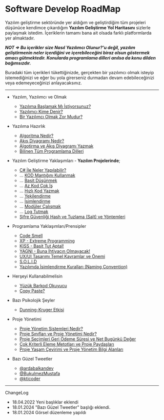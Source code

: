 # Software Develop RoadMap
Yazılım geliştirme sektöründe yer aldığım ve geliştirdiğim tüm projeleri düşünüce kendimce çıkardığım **Yazılım Geliştirme Yol Haritasını** sizlerle paylaşmak istedim. İçeriklerin tamamı bana ait olsada farklı platformlarda yer almaktadır. 

***NOT => Bu içerikler size Nasıl Yazılımcı Olunur?'u değil, yazılım geliştirmenin neler içerdiğini ve içerebileceğini biraz olsun göstermek amacı gütmektedir. Konularda programlama dilleri anılsa da konu dilden bağımsızdır.***

Buradaki tüm içerikleri tükettiğinizde, gerçekten bir yazılımcı olmak isteyip istemediğinizi ve eğer bu yola girerseniz durmadan devam edebileceğinizi veya edemeyeceğinizi anlayacaksınız. 

---

+ Yazılım, Yazılımcı ve Olmak
  + [Yazılıma Başlamak Mı İstiyorsunuz?](https://mustafabukulmez.com/2018/01/20/yazilima-baslamak-mi-istiyorsunuz-gormeniz-lazim/ "Yazılıma Başlamak Mı İstiyorsunuz?")
  + [Yazılımcı Kime Denir?](https://mustafabukulmez.com/2022/01/31/yazilimci-kime-denir-c-ve-net-framework-kisaca-nedir/ "Yazılımcı Kime Denir?")
  + [Bir Yazılımcı Olmak Zor Mudur?](https://mustafabklmez.medium.com/bir-yaz%C4%B1l%C4%B1mc%C4%B1-olmak-zor-mudur-9b2835edb093 "Bir Yazılımcı Olmak Zor Mudur?")


+ Yazılıma Hazırlık
  + [Algoritma Nedir?](https://mustafabukulmez.com/2020/06/20/algoritma-nedir-algoritma-tasarimi-nasil-yapilir/ "Algoritma Nedir?")
  + [Akış Diyagramı Nedir?](https://mustafabukulmez.com/2020/06/20/akis-diyagrami-nedir-akis-diyagrami-sekilleri/ "Akış Diyagramı Nedir?")
  + [Algotirma ve Akış Diyagramı Yazmak](https://mustafabukulmez.com/2020/01/24/algoritma-nedir-algoritma-nasil-yazilir/ "Algotirma ve Akış Diyagramı Yazmak")
  + [Bilinen Tüm Programlama Dilleri](https://mustafabukulmez.com/2022/03/24/bilinen-tum-programlama-dilleri-kategorisel/)


+ Yazılım Geliştirme Yaklaşımları - **Yazılım Projelerinde**;
  +  [C# İle Neler Yapılabilir?](https://mustafabukulmez.com/2020/09/14/c-sharp-ile-neler-yapilabilir/ "C# İle Neler Yapılabilir?")
  +  ... [KOD Mantığını Kullanmak](https://dinamiknetwork.com/bir-yazilim-projesine-baslamak-tavsiyeler-1/ "KOD Mantığını Kullanmak")
  +  ... [Basit Düşünmek](https://dinamiknetwork.com/bir-yazilim-projesine-baslamak-tavsiyeler-2/ "Basit Düşünmek")
  +  ... [Az Kod Çok İş](https://dinamiknetwork.com/bir-yazilim-projesine-baslamak-tavsiyeler-3/ "Az Kod Çok İş")
  +  ... [Hızlı Kod Yazmak](https://dinamiknetwork.com/bir-yazilim-projesine-baslamak-tavsiyeler-4/ "Hızlı Kod Yazmak")
  +  ... [Yekilendirme](https://dinamiknetwork.com/bir-yazilim-projesine-baslamak-tavsiyeler-5/ "Yekilendirme")
  +  ... [İsimlendirme](https://mustafabukulmez.com/2018/03/18/c-sharp-nesne-isimlendirme-mantigi/ "İsimlendirme")
  +  ... [Modüler Çalışmak](https://mustafabukulmez.com/2018/03/16/c-sharp-moduler-calisma-mantigi/ "Modüler Çalışmak")
  +  ... [Log Tutmak](https://medium.com/@mustafabklmez/yaz%C4%B1l%C4%B1m-sistemlerinde-loglama-kavram%C4%B1-c5166ca676c4 "Log Tutmak") 
  +  [Şifre Güvenliği Hash ve Tuzlama (Salt) ve Yöntemleri](https://mustafabukulmez.com/2021/12/20/sifre-guvenligi-hash-ve-tuzlama-salt-ve-yontemleri/ "Şifre Güvenliği Hash ve Tuzlama (Salt) ve Yöntemleri") 


+ Programlama Yaklaşımları/Prensipler
  + [Code Smell](https://mustafabukulmez.com/2023/08/01/code-smell-nedir-bu-kadar-kotu-kokan-sey-nedir/)
  + [XP - Extreme Programming](https://mustafabukulmez.com/2023/08/02/extreme-programming-nedir/)  
  + [KISS - Basit Tut Aptal!](https://mustafabukulmez.com/2023/08/01/basit-tut-aptal-kiss-prensibi/)
  + [YAGNI - Buna İhtiyacın Olmayacak!](https://mustafabukulmez.com/2023/07/31/buna-ihtiyacin-olmayacak-yagni/)
  + [UX/UI Tasarımı Temel Kavramlar ve Önemi](https://mustafabukulmez.com/2023/11/24/ux-ui-tasarimi-temel-kavramlar-ve-onemi/)
  + [S.O.L.I.D](https://mustafabukulmez.com/2022/10/27/s-o-l-i-d-kisaca-nedir/)
  + [Yazılımda İsimlendirme Kuralları (Naming Convention)](https://mustafabukulmez.com/2020/09/26/yazilimda-isimlendirme-kurallari-naming-convention/)


+ Herşeyi Kullanabilmelisin
  +  [Yüzük Barkod Okuyucu](https://dinamiknetwork.com/yuzuk-barkod-okuyucu-nedir-ne-isimize-yarar-giyilebilir-teknoloji/ "Yüzük Barkod Okuyucu")
  +  [Copy Paste?](https://mustafabukulmez.com/2018/03/22/programlamada-kopyala-yapistirin-mantigi/ "Copy Paste?")


+ Bazı Psikolojik Şeyler
  + [Dunning-Kruger Etkisi](https://mustafabukulmez.com/2023/07/31/dunning-kruger-etkisi/)


+ Proje Yönetimi
  + [Proje Yönetim Sistemleri Nedir?](https://mustafabukulmez.com/2021/07/01/proje-yonetim-sistemleri-nedir/)
  + [Proje Sınıfları ve Proje Yönetimi Nedir?](https://mustafabukulmez.com/2021/07/01/proje-siniflari-ve-proje-yonetimi-nedir/)
  + [Proje Seçimleri Geri Ödeme Süresi ve Net Bugünkü Değer](https://mustafabukulmez.com/2021/07/04/proje-secimleri-geri-odeme-suresi-ve-net-bugunku-deger/)
  + [Çok Kriterli Eleme Metotları ve Proje Paydaşları](https://mustafabukulmez.com/2021/07/04/cok-kriterli-eleme-metotlari-ve-proje-paydaslarii/)    
  + [Proje Yaşam Çevirimi ve Proje Yönetim Bilgi Alanları](https://mustafabukulmez.com/2021/07/07/proje-yasam-cevirimi-ve-proje-yonetim-bilgi-alanlari/)   
   

+ Bazı Güzel Tweetler
  + [@ardabalkandev](https://twitter.com/ardabalkandev/status/1747868203315831246)
  + [@BukulmezMustafa](https://twitter.com/BukulmezMustafa/status/1747985039852212554)
  + [@kticoder](https://twitter.com/kticoder/status/1747935241359045050)

---


ChangeLog
+ 18.04.2022 Yeni başlıklar eklendi
+ 18.01.2024 "Bazı Güzel Tweetler" başlığı eklendi.
+ 18.01.2024 Görsel düzenleme yapıldı
